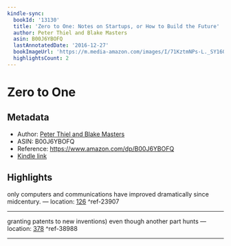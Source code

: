 ```yaml
---
kindle-sync:
  bookId: '13130'
  title: 'Zero to One: Notes on Startups, or How to Build the Future'
  author: Peter Thiel and Blake Masters
  asin: B00J6YBOFQ
  lastAnnotatedDate: '2016-12-27'
  bookImageUrl: 'https://m.media-amazon.com/images/I/71KztmNPs-L._SY160.jpg'
  highlightsCount: 2
---
```

# Zero to One
## Metadata
* Author: [Peter Thiel and Blake Masters](https://www.amazon.com/Peter-Thiel/e/B00J0W47NA/ref=dp_byline_cont_ebooks_1)
* ASIN: B00J6YBOFQ
* Reference: https://www.amazon.com/dp/B00J6YBOFQ
* [Kindle link](kindle://book?action=open&asin=B00J6YBOFQ)

## Highlights
only computers and communications have improved dramatically since midcentury. — location: [126](kindle://book?action=open&asin=B00J6YBOFQ&location=126) ^ref-23907

---
granting patents to new inventions) even though another part hunts — location: [378](kindle://book?action=open&asin=B00J6YBOFQ&location=378) ^ref-38988

---
